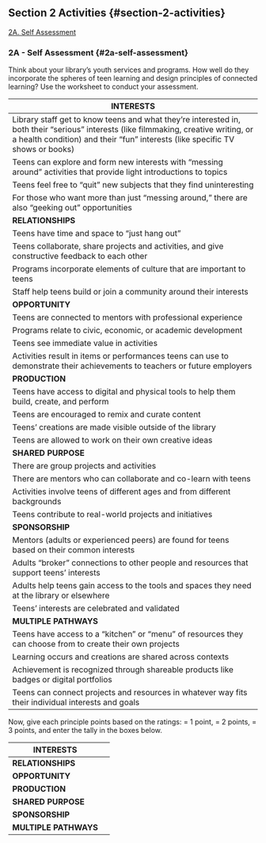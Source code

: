 ## Section 2 Activities {#section-2-activities}

[2A. Self Assessment](#2a-self-assessment)

### 

### 2A - Self Assessment {#2a-self-assessment}

Think about your library’s youth services and programs. How well do they incorporate the spheres of teen learning and design principles of connected learning? Use the worksheet to conduct your assessment.

| **INTERESTS** |
| --- |
| Library staff get to know teens and what they’re interested in, both their “serious” interests (like filmmaking, creative writing, or a health condition) and their “fun” interests (like specific TV shows or books) |  |  |
| Teens can explore and form new interests with “messing around” activities that provide light introductions to topics |  |  |
| Teens feel free to “quit” new subjects that they find uninteresting |  |  |
| For those who want more than just “messing around,” there are also “geeking out” opportunities |  |  |
| **RELATIONSHIPS** |
| Teens have time and space to “just hang out” |  |  |
| Teens collaborate, share projects and activities, and give constructive feedback to each other |  |  |
| Programs incorporate elements of culture that are important to teens |  |  |
| Staff help teens build or join a community around their interests |  |  |
| **OPPORTUNITY** |
| Teens are connected to mentors with professional experience |  |  |
| Programs relate to civic, economic, or academic development |  |  |
| Teens see immediate value in activities |  |  |
| Activities result in items or performances teens can use to demonstrate their achievements to teachers or future employers |  |  |
| **PRODUCTION** |
| Teens have access to digital and physical tools to help them build, create, and perform |  |  |
| Teens are encouraged to remix and curate content |  |  |
| Teens’ creations are made visible outside of the library |  |  |
| Teens are allowed to work on their own creative ideas |  |  |
| **SHARED PURPOSE** |
| There are group projects and activities |  |  |
| There are mentors who can collaborate and co-learn with teens |  |  |
| Activities involve teens of different ages and from different backgrounds |  |  |
| Teens contribute to real-world projects and initiatives |  |  |
| **SPONSORSHIP** |
| Mentors (adults or experienced peers) are found for teens based on their common interests |  |  |
| Adults “broker” connections to other people and resources that support teens’ interests |  |  |
| Adults help teens gain access to the tools and spaces they need at the library or elsewhere |  |  |
| Teens’ interests are celebrated and validated |  |  |
| **MULTIPLE PATHWAYS** |
| Teens have access to a “kitchen” or “menu” of resources they can choose from to create their own projects |  |  |
| Learning occurs and creations are shared across contexts |  |  |
| Achievement is recognized through shareable products like badges or digital portfolios |  |  |
| Teens can connect projects and resources in whatever way fits their individual interests and goals |  |  |

Now, give each principle points based on the ratings: = 1 point, = 2 points, = 3 points, and enter the tally in the boxes below.

| **INTERESTS** |  |
| --- | --- |
| **RELATIONSHIPS** |  |
| **OPPORTUNITY** |  |
| **PRODUCTION** |  |
| **SHARED PURPOSE** |  |
| **SPONSORSHIP** |  |
| **MULTIPLE PATHWAYS** |  |